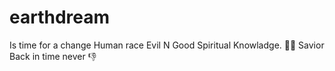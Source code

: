 # earthdream
Is time for a change 
Human race
Evil    N
            Good
Spiritual
Knowladge.  👑🦠
Savior 
Back in time never 👎 

